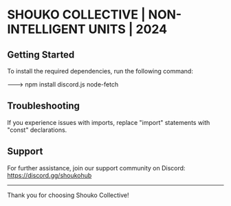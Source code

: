 # SHOUKO COLLECTIVE | NON-INTELLIGENT UNITS | 2024

## Getting Started

To install the required dependencies, run the following command:

---> npm install discord.js node-fetch

## Troubleshooting

If you experience issues with imports, replace "import" statements with "const" declarations.

## Support

For further assistance, join our support community on Discord: https://discord.gg/shoukohub

---

Thank you for choosing Shouko Collective!
